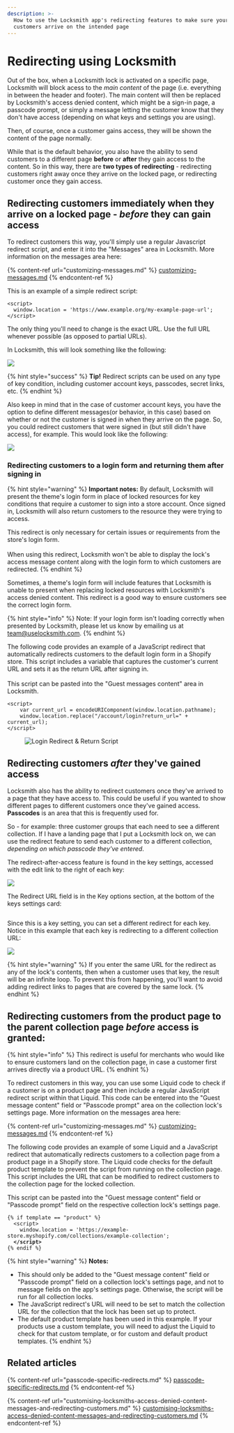 ```yaml
---
description: >-
  How to use the Locksmith app's redirecting features to make sure your
  customers arrive on the intended page
---
```


# Redirecting using Locksmith

Out of the box, when a Locksmith lock is activated on a specific page, Locksmith will block acess to the _main content_ of the page (i.e. everything in between the header and footer). The main content will then be replaced by Locksmith's access denied content, which might be a sign-in page, a passcode prompt, or simply a message letting the customer know that they don't have access (depending on what keys and settings you are using).

Then, of course, once a customer gains access, they will be shown the content of the page normally.

While that is the default behavior, you also have the ability to send customers to a different page **before** or **after** they gain access to the content. So in this way, there are **two types of redirecting** - redirecting customers right away once they arrive on the locked page, or redirecting customer once they gain access.

## Redirecting customers immediately when they arrive on a locked page - _before_ they can gain access

To redirect customers this way, you'll simply use a regular Javascript redirect script, and enter it into the "Messages" area in Locksmith. More information on the messages area here:

{% content-ref url="customizing-messages.md" %}
[customizing-messages.md](customizing-messages.md)
{% endcontent-ref %}

This is an example of a simple redirect script:

```
<script>
  window.location = 'https://www.example.org/my-example-page-url';
</script>
```

The only thing you'll need to change is the exact URL. Use the full URL whenever possible (as opposed to partial URLs).

In Locksmith, this will look something like the following:

![](<../../.gitbook/assets/Screen Shot 2022-08-09 at 1.52.05 PM.png>)

{% hint style="success" %}
**Tip!** Redirect scripts can be used on any type of key condition, including customer account keys, passcodes, secret links, etc.
{% endhint %}

Also keep in mind that in the case of customer account keys, you have the option to define different messages(or behavior, in this case) based on whether or not the customer is signed in when they arrive on the page. So, you could redirect customers that were signed in (but still didn't have access), for example. This would look like the following:



![](<../../.gitbook/assets/Screen Shot 2022-08-09 at 1.52.30 PM.png>)

### Redirecting customers to a login form and returning them after signing in

{% hint style="warning" %}
**Important notes:** By default, Locksmith will present the theme's login form in place of locked resources for key conditions that require a customer to sign into a store account. Once signed in, Locksmith will also return customers to the resource they were trying to access.

This redirect is only necessary for certain issues or requirements from the store's login form.\
\
When using this redirect, Locksmith won't be able to display the lock's access message content along with the login form to which customers are redirected.
{% endhint %}

Sometimes, a theme's login form will include features that Locksmith is unable to present when replacing locked resources with Locksmith's access denied content. This redirect is a good way to ensure customers see the correct login form.

{% hint style="info" %}
Note: If your login form isn't loading correctly when presented by Locksmith, please let us know by emailing us at [team@uselocksmith.com](mailto:team@uselocksmith.com).
{% endhint %}

The following code provides an example of a JavaScript redirect that automatically redirects customers to the default login form in a Shopify store. This script includes a variable that captures the customer's current URL and sets it as the return URL after signing in. \
\
This script can be pasted into the "Guest messages content" area in Locksmith.

```
<script>
    var current_url = encodeURIComponent(window.location.pathname);
    window.location.replace("/account/login?return_url=" + current_url);
</script>
```

<figure><img src="../../.gitbook/assets/Login Redirect &#x26; Return Script.png" alt="Login Redirect &#x26; Return Script"><figcaption></figcaption></figure>

## Redirecting customers _after_ they've gained access

Locksmith also has the ability to redirect customers once they've arrived to a page that they have access to. This could be useful if you wanted to show different pages to different customers once they've gained access. **Passcodes** is an area that this is frequently used for.

So - for example: three customer groups that each need to see a different collection. If I have a landing page that I put a Locksmith lock on, we can use the redirect feature to send each customer to a different collection, _depending on which passcode they've entered_.

The redirect-after-access feature is found in the key settings, accessed with the edit link to the right of each key:

![](../../.gitbook/assets/Redirecting-Using-Locksmith\(3\)-2.0.png)

The Redirect URL field is in the Key options section, at the bottom of the keys settings card:

<figure><img src="../../.gitbook/assets/Redirecting-Using-Locksmith(4)-2.0.png" alt=""><figcaption></figcaption></figure>

Since this is a key setting, you can set a different redirect for each key. Notice in this example that each key is redirecting to a different collection URL:

![](../../.gitbook/assets/Redirecting-Using-Locksmith\(5\)-2.0.png)

{% hint style="warning" %}
If you enter the same URL for the redirect as any of the lock's contents, then when a customer uses that key, the result will be an infinite loop. To prevent this from happening, you'll want to avoid adding redirect links to pages that are covered by the same lock.&#x20;
{% endhint %}

## Redirecting customers from the product page to the parent collection page _before_ access is granted:&#x20;

{% hint style="info" %}
This redirect is useful for merchants who would like to ensure customers land on the collection page, in case a customer first arrives directly via a product URL.
{% endhint %}

To redirect customers in this way, you can use some Liquid code to check if a customer is on a product page and then include a regular JavaScript redirect script within that Liquid. This code can be entered into the "Guest message content" field or "Passcode prompt" area on the collection lock's settings page. More information on the messages area here:

{% content-ref url="customizing-messages.md" %}
[customizing-messages.md](customizing-messages.md)
{% endcontent-ref %}

The following code provides an example of some Liquid and a JavaScript redirect that automatically redirects customers to a collection page from a product page in a Shopify store. The Liquid code checks for the default product template to prevent the script from running on the collection page. This script includes the URL that can be modified to redirect customers to the collection page for the locked collection.

This script can be pasted into the "Guest message content" field or "Passcode prompt" field on the respective collection lock's settings page.

<pre><code>{% if template == "product" %}
  &#x3C;script>
    window.location = 'https://example-store.myshopify.com/collections/example-collection';
<strong>  &#x3C;/script>
</strong>{% endif %}
</code></pre>

{% hint style="warning" %}
**Notes:**&#x20;

* This should only be added to the "Guest message content" field or "Passcode prompt" field on a collection lock's settings page, and not to message fields on the app's settings page. Otherwise, the script will be run for all collection locks.
* The JavaScript redirect's URL will need to be set to match the collection URL for the collection that the lock has been set up to protect.
* The default product template has been used in this example. If your products use a custom template, you will need to adjust the Liquid to check for that custom template, or for custom and default product templates.
{% endhint %}

## Related articles

{% content-ref url="passcode-specific-redirects.md" %}
[passcode-specific-redirects.md](passcode-specific-redirects.md)
{% endcontent-ref %}

{% content-ref url="customising-locksmiths-access-denied-content-messages-and-redirecting-customers.md" %}
[customising-locksmiths-access-denied-content-messages-and-redirecting-customers.md](customising-locksmiths-access-denied-content-messages-and-redirecting-customers.md)
{% endcontent-ref %}
